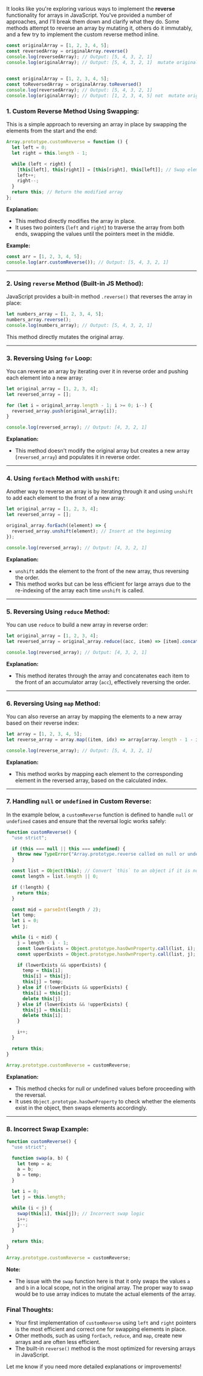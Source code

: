 It looks like you're exploring various ways to implement the **reverse** functionality for arrays in JavaScript. You've provided a number of approaches, and I'll break them down and clarify what they do. Some methods attempt to reverse an array by mutating it, others do it immutably, and a few try to implement the custom reverse method inline.


```javascript
const originalArray = [1, 2, 3, 4, 5];
const reversedArray = originalArray.reverse()
console.log(reversedArray); // Output: [5, 4, 3, 2, 1]
console.log(originalArray); // Output: [5, 4, 3, 2, 1]  mutate original
 
```

```javascript
const originalArray = [1, 2, 3, 4, 5];
const toReversedArray = originalArray.toReversed()
console.log(reversedArray); // Output: [5, 4, 3, 2, 1]
console.log(originalArray); // Output: [1, 2, 3, 4, 5] not  mutate original
```

### 1. **Custom Reverse Method Using Swapping**:

This is a simple approach to reversing an array in place by swapping the elements from the start and the end:

```javascript
Array.prototype.customReverse = function () {
  let left = 0;
  let right = this.length - 1;

  while (left < right) {
    [this[left], this[right]] = [this[right], this[left]]; // Swap elements
    left++;
    right--;
  }
  return this; // Return the modified array
};
```

**Explanation:**
- This method directly modifies the array in place.
- It uses two pointers (`left` and `right`) to traverse the array from both ends, swapping the values until the pointers meet in the middle.

**Example:**
```javascript
const arr = [1, 2, 3, 4, 5];
console.log(arr.customReverse()); // Output: [5, 4, 3, 2, 1]
```

---

### 2. **Using `reverse` Method** (Built-in JS Method):

JavaScript provides a built-in method `.reverse()` that reverses the array in place:

```javascript
let numbers_array = [1, 2, 3, 4, 5];
numbers_array.reverse();
console.log(numbers_array); // Output: [5, 4, 3, 2, 1]
```

This method directly mutates the original array.

---

### 3. **Reversing Using `for` Loop**:

You can reverse an array by iterating over it in reverse order and pushing each element into a new array:

```javascript
let original_array = [1, 2, 3, 4];
let reversed_array = [];

for (let i = original_array.length - 1; i >= 0; i--) {
  reversed_array.push(original_array[i]);
}

console.log(reversed_array); // Output: [4, 3, 2, 1]
```

**Explanation:**
- This method doesn't modify the original array but creates a new array (`reversed_array`) and populates it in reverse order.

---

### 4. **Using `forEach` Method with `unshift`**:

Another way to reverse an array is by iterating through it and using `unshift` to add each element to the front of a new array:

```javascript
let original_array = [1, 2, 3, 4];
let reversed_array = [];

original_array.forEach((element) => {
  reversed_array.unshift(element); // Insert at the beginning
});

console.log(reversed_array); // Output: [4, 3, 2, 1]
```

**Explanation:**
- `unshift` adds the element to the front of the new array, thus reversing the order.
- This method works but can be less efficient for large arrays due to the re-indexing of the array each time `unshift` is called.

---

### 5. **Reversing Using `reduce` Method**:

You can use `reduce` to build a new array in reverse order:

```javascript
let original_array = [1, 2, 3, 4];
let reversed_array = original_array.reduce((acc, item) => [item].concat(acc), []);

console.log(reversed_array); // Output: [4, 3, 2, 1]
```

**Explanation:**
- This method iterates through the array and concatenates each item to the front of an accumulator array (`acc`), effectively reversing the order.

---

### 6. **Reversing Using `map` Method**:

You can also reverse an array by mapping the elements to a new array based on their reverse index:

```javascript
let array = [1, 2, 3, 4, 5];
let reverse_array = array.map((item, idx) => array[array.length - 1 - idx]);

console.log(reverse_array); // Output: [5, 4, 3, 2, 1]
```

**Explanation:**
- This method works by mapping each element to the corresponding element in the reversed array, based on the calculated index.

---

### 7. **Handling `null` or `undefined` in Custom Reverse**:

In the example below, a `customReverse` function is defined to handle `null` or `undefined` cases and ensure that the reversal logic works safely:

```javascript
function customReverse() {
  "use strict";

  if (this === null || this === undefined) {
    throw new TypeError("Array.prototype.reverse called on null or undefined");
  }

  const list = Object(this); // Convert `this` to an object if it is not
  const length = list.length || 0;

  if (!length) {
    return this;
  }

  const mid = parseInt(length / 2);
  let temp;
  let i = 0;
  let j;

  while (i < mid) {
    j = length - i - 1;
    const lowerExists = Object.prototype.hasOwnProperty.call(list, i);
    const upperExists = Object.prototype.hasOwnProperty.call(list, j);

    if (lowerExists && upperExists) {
      temp = this[i];
      this[i] = this[j];
      this[j] = temp;
    } else if (!lowerExists && upperExists) {
      this[i] = this[j];
      delete this[j];
    } else if (lowerExists && !upperExists) {
      this[j] = this[i];
      delete this[i];
    }

    i++;
  }

  return this;
}

Array.prototype.customReverse = customReverse;
```

**Explanation:**
- This method checks for null or undefined values before proceeding with the reversal.
- It uses `Object.prototype.hasOwnProperty` to check whether the elements exist in the object, then swaps elements accordingly.

---

### 8. **Incorrect Swap Example**:

```javascript
function customReverse() {
  "use strict";

  function swap(a, b) {
    let temp = a;
    a = b;
    b = temp;
  }

  let i = 0;
  let j = this.length;

  while (i < j) {
    swap(this[i], this[j]); // Incorrect swap logic
    i++;
    j--;
  }

  return this;
}

Array.prototype.customReverse = customReverse;
```

**Note:**
- The issue with the `swap` function here is that it only swaps the values `a` and `b` in a local scope, not in the original array. The proper way to swap would be to use array indices to mutate the actual elements of the array.

### Final Thoughts:

- Your first implementation of `customReverse` using `left` and `right` pointers is the most efficient and correct one for swapping elements in place.
- Other methods, such as using `forEach`, `reduce`, and `map`, create new arrays and are often less efficient.
- The built-in `reverse()` method is the most optimized for reversing arrays in JavaScript.

Let me know if you need more detailed explanations or improvements!